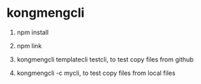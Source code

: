 # kongmengcli

1. npm install

2. npm link

3. kongmengcli templatecli testcli, to test copy files from github

4. kongmengcli -c mycli, to test copy files from local files